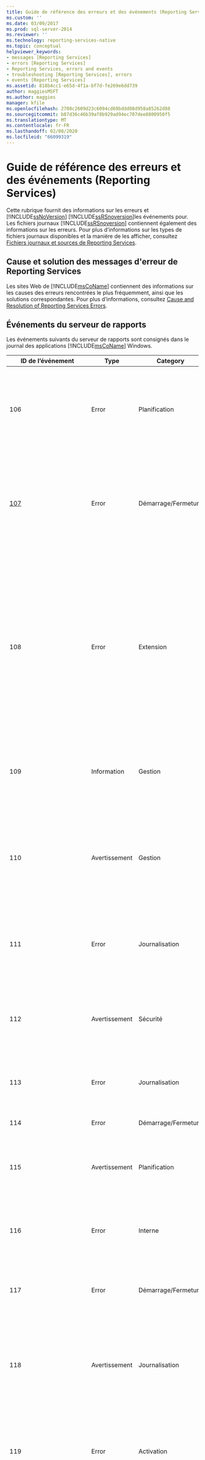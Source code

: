 ```yaml
---
title: Guide de référence des erreurs et des événements (Reporting Services) | Microsoft Docs
ms.custom: ''
ms.date: 03/09/2017
ms.prod: sql-server-2014
ms.reviewer: ''
ms.technology: reporting-services-native
ms.topic: conceptual
helpviewer_keywords:
- messages [Reporting Services]
- errors [Reporting Services]
- Reporting Services, errors and events
- troubleshooting [Reporting Services], errors
- events [Reporting Services]
ms.assetid: 818b4cc1-e65d-4f1a-bf7d-fe269e6dd739
author: maggiesMSFT
ms.author: maggies
manager: kfile
ms.openlocfilehash: 2708c2609d23c6094cd69bddd08d958a85262d88
ms.sourcegitcommit: b87d36c46b39af8b929ad94ec707dee8800950f5
ms.translationtype: MT
ms.contentlocale: fr-FR
ms.lasthandoff: 02/08/2020
ms.locfileid: "66099319"
---
```

# <a name="errors-and-events-reference-reporting-services"></a>Guide de référence des erreurs et des événements (Reporting Services)
  Cette rubrique fournit des informations sur les erreurs et [!INCLUDE[ssNoVersion](../../includes/ssnoversion-md.md)] [!INCLUDE[ssRSnoversion](../../includes/ssrsnoversion-md.md)]les événements pour. Les fichiers journaux [!INCLUDE[ssRSnoversion](../../includes/ssrsnoversion-md.md)] contiennent également des informations sur les erreurs. Pour plus d’informations sur les types de fichiers journaux disponibles et la manière de les afficher, consultez [Fichiers journaux et sources de Reporting Services](../report-server/reporting-services-log-files-and-sources.md).  
  
## <a name="cause-and-resolution-for-reporting-services-error-messages"></a>Cause et solution des messages d'erreur de Reporting Services  
 Les sites Web de [!INCLUDE[msCoName](../../includes/msconame-md.md)] contiennent des informations sur les causes des erreurs rencontrées le plus fréquemment, ainsi que les solutions correspondantes. Pour plus d’informations, consultez [Cause and Resolution of Reporting Services Errors](cause-and-resolution-of-reporting-services-errors.md).  
  
## <a name="report-server-events"></a>Événements du serveur de rapports  
 Les événements suivants du serveur de rapports sont consignés dans le journal des applications [!INCLUDE[msCoName](../../includes/msconame-md.md)] Windows.  
  
|ID de l’événement|Type|Category|Source|Description|  
|--------------|----------|--------------|------------|-----------------|  
|106|Error|Planification|Serveur de rapports|L'Agent SQL Server doit être en cours d'exécution lorsque vous définissez une opération de planification (par exemple, un abonnement à un rapport et une remise).|  
|[107](../../relational-databases/errors-events/mssqlserver-107-database-engine-error.md)|Error|Démarrage/Fermeture|Serveur de rapports<br /><br /> Processeur de planification et de remise|La>source ne peut pas se connecter à la base de données du serveur de rapports. * \<* Pour plus d’informations, consultez [Service Report Server Windows &#40;MSSQLServer&#41; 107](../../relational-databases/errors-events/mssqlserver-107-database-engine-error.md).|  
|108|Error|Extension|Serveur de rapports<br /><br /> Gestionnaire de rapports|La>source ne peut pas charger une extension de remise, de traitement de données ou de rendu. * \<*<br /><br /> Ce problème est vraisemblablement dû à un déploiement incomplet ou à la suppression d'une extension. Pour plus d'informations, consultez [Deploying a Data Processing Extension](../extensions/data-processing/deploying-a-data-processing-extension.md) et [Deploying a Delivery Extension](../extensions/delivery-extension/deploying-a-delivery-extension.md).|  
|109|Information|Gestion|Serveur de rapports<br /><br /> Gestionnaire de rapports|Un fichier de configuration a été modifié. Pour plus d’informations, consultez [Reporting Services Configuration Files](../report-server/reporting-services-configuration-files.md).|  
|110|Avertissement|Gestion|Serveur de rapports<br /><br /> Gestionnaire de rapports|Un paramètre a été modifié dans l'un des fichiers de configuration et n'est donc plus valide. La valeur par défaut sera utilisée à la place. Pour plus d’informations, consultez [Reporting Services Configuration Files](../report-server/reporting-services-configuration-files.md).|  
|111|Error|Journalisation|Serveur de rapports<br /><br /> Gestionnaire de rapports|La>source ne peut pas créer le journal des traces. * \<* Pour plus d’informations, consultez [Report Server Service Trace Log](../report-server/report-server-service-trace-log.md).|  
|112|Avertissement|Sécurité|Serveur de rapports|Le serveur de rapports a détecté une possible attaque par déni de service. Pour plus d’informations, consultez [Sécurité et protection de Reporting Services](../security/reporting-services-security-and-protection.md).|  
|113|Error|Journalisation|Serveur de rapports|Le serveur de rapports ne peut pas créer le compteur de performance.|  
|114|Error|Démarrage/Fermeture|Gestionnaire de rapports|Le Gestionnaire de rapports ne peut pas se connecter au service Report Server.|  
|115|Avertissement|Planification|Processeur de planification et de remise|Une tâche planifiée dans la file d'attente de l'Agent SQL Server a été modifiée ou supprimée.|  
|116|Error|Interne|Serveur de rapports<br /><br /> Gestionnaire de rapports<br /><br /> Processeur de planification et de remise|Une erreur interne s’est produite.|  
|117|Error|Démarrage/Fermeture|Serveur de rapports|La version de la base de données du serveur de rapports n'est pas valide.|  
|118|Avertissement|Journalisation|Serveur de rapports<br /><br /> Gestionnaire de rapports|Le journal des traces ne se trouve pas à l'emplacement attendu. Un nouveau journal des traces sera créé dans le répertoire par défaut. Pour plus d’informations, consultez [Report Server Service Trace Log](../report-server/report-server-service-trace-log.md).|  
|119|Error|Activation|Serveur de rapports<br /><br /> Processeur de planification et de remise|Le>source n’a pas obtenu l’autorisation d’accéder au contenu de la base de données du serveur de rapports. * \<*|  
|120|Error|Activation|Serveur de rapports|Impossible de déchiffrer la clé symétrique. Le compte sous lequel le service est exécuté a vraisemblablement été modifié. Pour plus d’informations, consultez [Configurer et gérer des clés de chiffrement &#40;Gestionnaire de configuration de SSRS&#41;](../install-windows/ssrs-encryption-keys-manage-encryption-keys.md).|  
|121|Error|Démarrage/Fermeture|Serveur de rapports|Échec de démarrage du service d'appel de procédure distante (RPC).|  
|122|Avertissement|Livraison|Processeur de planification et de remise|Le processeur de planification et de remise ne peut pas se connecter au serveur SMTP qui est utilisé pour la remise du courrier électronique. Pour plus d’informations sur les connexions au serveur SMTP, consultez [configurer un serveur de rapports pour la remise par messagerie &#40;SSRS Configuration Manager&#41;](../../sql-server/install/configure-a-report-server-for-e-mail-delivery-ssrs-configuration-manager.md).|  
|123|Avertissement|Journalisation|Serveur de rapports<br /><br /> Gestionnaire de rapports|Le serveur de rapports n'a pas réussi à écrire dans le journal des traces. Pour plus d’informations sur les journaux des traces, consultez [Journal des traces du service Report Server](../report-server/report-server-service-trace-log.md).|  
|124|Information|Activation|Serveur de rapports|Le service Report Server est initialisé. Pour plus d’informations, consultez [Initialiser un serveur de rapports &#40;Gestionnaire de configuration de SSRS&#41;](../install-windows/ssrs-encryption-keys-initialize-a-report-server.md).|  
|125|Information|Activation|Serveur de rapports|Extraction réussie de la clé utilisée pour chiffrer les données. Pour plus d’informations sur les clés, consultez [Configurer et gérer des clés de chiffrement &#40;Gestionnaire de configuration de SSRS&#41;](../install-windows/ssrs-encryption-keys-manage-encryption-keys.md).|  
|126|Information|Activation|Serveur de rapports|Application réussie de la clé utilisée pour chiffrer les données. Pour plus d’informations sur les clés, consultez [Configurer et gérer des clés de chiffrement &#40;Gestionnaire de configuration de SSRS&#41;](../install-windows/ssrs-encryption-keys-manage-encryption-keys.md).|  
|127|Information|Activation|Serveur de rapports|Suppression réussie du contenu chiffré dans la base de données du serveur de rapports. Pour plus d’informations sur la suppression des données chiffrées non récupérables, consultez [Configurer et gérer des clés de chiffrement &#40;Gestionnaire de configuration de SSRS&#41;](../install-windows/ssrs-encryption-keys-manage-encryption-keys.md).|  
|128|Error|Activation|Serveur de rapports|
  [!INCLUDE[ssRSnoversion](../../includes/ssrsnoversion-md.md)] de différentes éditions ne fonctionnent pas ensemble.|  
|129|Error|Gestion|Serveur de rapports<br /><br /> Processeur de planification et de remise|Impossible de déchiffrer un paramètre chiffré d'un fichier de configuration.|  
|130|Error|Gestion|Serveur de rapports<br /><br /> Processeur de planification et de remise|Le>source ne peut pas trouver le fichier de configuration. * \<* Des fichiers de configuration sont nécessaires pour le serveur de rapports.|  
|131|Error|Sécurité|Serveur de rapports<br /><br /> Processeur de planification et de remise|Une valeur de données utilisateur chiffrée n'a pas pu être déchiffrée.|  
|132|Error|Sécurité|Serveur de rapports|Une erreur s'est produite au cours du chiffrement des données utilisateur. La valeur ne peut pas être enregistrée.|  
|133|Error|Gestion|Serveur de rapports<br /><br /> Gestionnaire de rapports<br /><br /> Processeur de planification et de remise|Échec de chargement du fichier de configuration. Cette erreur peut se produire si le fichier XML n'est pas valide.|  
|134|Error|Gestion|Serveur de rapports|Le serveur de rapports n'a pas réussi à chiffrer les valeurs d'un paramètre dans le fichier de configuration.|  
  
## <a name="see-also"></a>Voir aussi  
 [Analyser les abonnements Reporting Services](../subscriptions/monitor-reporting-services-subscriptions.md)   
 [Fichiers journaux et sources de Reporting Services](../report-server/reporting-services-log-files-and-sources.md)  
  
  

